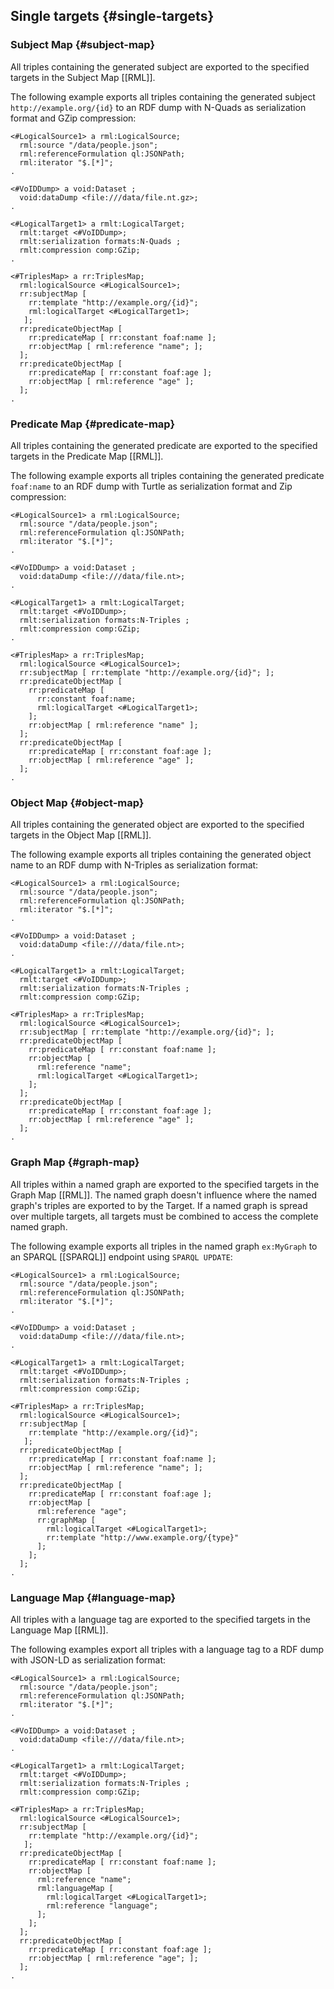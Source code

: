 ## Single targets {#single-targets}

### Subject Map {#subject-map}

All triples containing the generated subject are exported 
to the specified targets in the Subject Map [[RML]].

The following example exports all triples containing 
the generated subject `http://example.org/{id}` 
to an RDF dump with N-Quads as serialization format and GZip compression:

```turtle "example": " "
<#LogicalSource1> a rml:LogicalSource;
  rml:source "/data/people.json";
  rml:referenceFormulation ql:JSONPath;
  rml:iterator "$.[*]";
.

<#VoIDDump> a void:Dataset ;
  void:dataDump <file:///data/file.nt.gz>;
.

<#LogicalTarget1> a rmlt:LogicalTarget;
  rmlt:target <#VoIDDump>;
  rmlt:serialization formats:N-Quads ;
  rmlt:compression comp:GZip;
.

<#TriplesMap> a rr:TriplesMap;
  rml:logicalSource <#LogicalSource1>;
  rr:subjectMap [ 
    rr:template "http://example.org/{id}";
    rml:logicalTarget <#LogicalTarget1>;
   ];
  rr:predicateObjectMap [ 
    rr:predicateMap [ rr:constant foaf:name ];
    rr:objectMap [ rml:reference "name"; ];
  ];
  rr:predicateObjectMap [ 
    rr:predicateMap [ rr:constant foaf:age ];
    rr:objectMap [ rml:reference "age" ];
  ];
.
```

### Predicate Map {#predicate-map}

All triples containing the generated predicate are exported 
to the specified targets in the Predicate Map [[RML]].

The following example exports all triples containing 
the generated predicate `foaf:name` to an RDF dump 
with Turtle as serialization format and Zip compression:

```turtle "example": " "
<#LogicalSource1> a rml:LogicalSource;
  rml:source "/data/people.json";
  rml:referenceFormulation ql:JSONPath;
  rml:iterator "$.[*]";
.

<#VoIDDump> a void:Dataset ;
  void:dataDump <file:///data/file.nt>;
.

<#LogicalTarget1> a rmlt:LogicalTarget;
  rmlt:target <#VoIDDump>;
  rmlt:serialization formats:N-Triples ;
  rmlt:compression comp:GZip;
.

<#TriplesMap> a rr:TriplesMap;
  rml:logicalSource <#LogicalSource1>;
  rr:subjectMap [ rr:template "http://example.org/{id}"; ];
  rr:predicateObjectMap [ 
    rr:predicateMap [ 
      rr:constant foaf:name;
      rml:logicalTarget <#LogicalTarget1>; 
    ];
    rr:objectMap [ rml:reference "name" ];
  ];
  rr:predicateObjectMap [ 
    rr:predicateMap [ rr:constant foaf:age ];
    rr:objectMap [ rml:reference "age" ];
  ];
.
```

### Object Map {#object-map}

All triples containing the generated object are exported 
to the specified targets in the Object Map [[RML]].

The following example exports all triples containing 
the generated object name to an RDF dump 
with N-Triples as serialization format:

```turtle "example": " "
<#LogicalSource1> a rml:LogicalSource;
  rml:source "/data/people.json";
  rml:referenceFormulation ql:JSONPath;
  rml:iterator "$.[*]";
.

<#VoIDDump> a void:Dataset ;
  void:dataDump <file:///data/file.nt>;
.

<#LogicalTarget1> a rmlt:LogicalTarget;
  rmlt:target <#VoIDDump>;
  rmlt:serialization formats:N-Triples ;
  rmlt:compression comp:GZip;

<#TriplesMap> a rr:TriplesMap;
  rml:logicalSource <#LogicalSource1>;
  rr:subjectMap [ rr:template "http://example.org/{id}"; ];
  rr:predicateObjectMap [ 
    rr:predicateMap [ rr:constant foaf:name ];
    rr:objectMap [ 
      rml:reference "name";
      rml:logicalTarget <#LogicalTarget1>;
    ];
  ];
  rr:predicateObjectMap [ 
    rr:predicateMap [ rr:constant foaf:age ];
    rr:objectMap [ rml:reference "age" ];
  ];
.
```

### Graph Map {#graph-map}

All triples within a named graph are exported to the specified targets 
in the Graph Map [[RML]].
The named graph doesn't influence where the named graph's triples 
are exported to by the Target. 
If a named graph is spread over multiple targets, 
all targets must be combined to access the complete named graph.

The following example exports all triples in the named graph `ex:MyGraph`
to an SPARQL [[SPARQL]] endpoint using `SPARQL UPDATE`:

```turtle "example": " "
<#LogicalSource1> a rml:LogicalSource;
  rml:source "/data/people.json";
  rml:referenceFormulation ql:JSONPath;
  rml:iterator "$.[*]";
.

<#VoIDDump> a void:Dataset ;
  void:dataDump <file:///data/file.nt>;
.

<#LogicalTarget1> a rmlt:LogicalTarget;
  rmlt:target <#VoIDDump>;
  rmlt:serialization formats:N-Triples ;
  rmlt:compression comp:GZip;

<#TriplesMap> a rr:TriplesMap;
  rml:logicalSource <#LogicalSource1>;
  rr:subjectMap [ 
    rr:template "http://example.org/{id}";
   ];
  rr:predicateObjectMap [ 
    rr:predicateMap [ rr:constant foaf:name ];
    rr:objectMap [ rml:reference "name"; ];
  ];
  rr:predicateObjectMap [ 
    rr:predicateMap [ rr:constant foaf:age ];
    rr:objectMap [ 
      rml:reference "age";
      rr:graphMap [
        rml:logicalTarget <#LogicalTarget1>;
        rr:template "http://www.example.org/{type}" 
      ];
    ];
  ];
.
```

### Language Map {#language-map}

All triples with a language tag are exported to the specified targets 
in the Language Map [[RML]].

The following examples export all triples with a language tag 
to a RDF dump with JSON-LD as serialization format:

```turtle "example": " "
<#LogicalSource1> a rml:LogicalSource;
  rml:source "/data/people.json";
  rml:referenceFormulation ql:JSONPath;
  rml:iterator "$.[*]";
.

<#VoIDDump> a void:Dataset ;
  void:dataDump <file:///data/file.nt>;
.

<#LogicalTarget1> a rmlt:LogicalTarget;
  rmlt:target <#VoIDDump>;
  rmlt:serialization formats:N-Triples ;
  rmlt:compression comp:GZip;

<#TriplesMap> a rr:TriplesMap;
  rml:logicalSource <#LogicalSource1>;
  rr:subjectMap [ 
    rr:template "http://example.org/{id}";
   ];
  rr:predicateObjectMap [ 
    rr:predicateMap [ rr:constant foaf:name ];
    rr:objectMap [ 
      rml:reference "name";
      rml:languageMap [
        rml:logicalTarget <#LogicalTarget1>;
        rml:reference "language";
      ]; 
    ];
  ];
  rr:predicateObjectMap [ 
    rr:predicateMap [ rr:constant foaf:age ];
    rr:objectMap [ rml:reference "age"; ];
  ];
.
```
